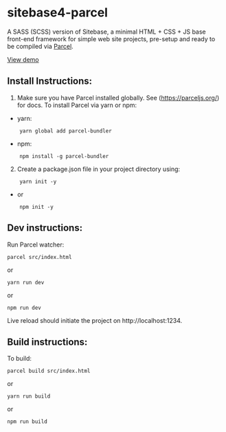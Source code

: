 # sitebase4-parcel
A SASS (SCSS) version of Sitebase, a minimal HTML + CSS + JS base front-end framework for simple web site projects, pre-setup and ready to be compiled via [Parcel]((https://parceljs.org/)).

[View demo](https://kccnma.github.io/sitebase4-parcel/)

## Install Instructions: 

1. Make sure you have Parcel installed globally. See (https://parceljs.org/) for docs. To install Parcel via yarn or npm:

* yarn:
```
    yarn global add parcel-bundler
```
* npm:
```
    npm install -g parcel-bundler
```
2. Create a package.json file in your project directory using:
```
    yarn init -y
```
* or
```
    npm init -y
```

## Dev instructions:
Run Parcel watcher:
```
parcel src/index.html
```
or
```
yarn run dev
```
or
```
npm run dev
```
Live reload should  initiate the project on http://localhost:1234. 

## Build instructions:

To build:
```
parcel build src/index.html
```
or
```
yarn run build
```
or
```
npm run build
```